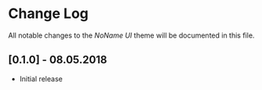 # Change Log
All notable changes to the _NoName UI_ theme will be documented in this file.

## [0.1.0] - 08.05.2018
- Initial release
